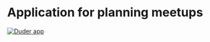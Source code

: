 # Application for planning meetups


[![Duder app](https://img.youtube.com/vi/Yne8f7Ef85I/0.jpg)](https://www.youtube.com/watch?v=Yne8f7Ef85I)
